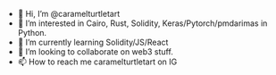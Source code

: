 - 👋 Hi, I’m @caramelturtletart
- 👀 I’m interested in Cairo, Rust, Solidity, Keras/Pytorch/pmdarimas in Python. 
- 🌱 I’m currently learning Solidity/JS/React
- 💞️ I’m looking to collaborate on web3 stuff. 
- 📫 How to reach me caramelturtletart on IG 

<!---
caramelturtletart/caramelturtletart is a ✨ special ✨ repository because its `README.md` (this file) appears on your GitHub profile.
You can click the Preview link to take a look at your changes.
--->
